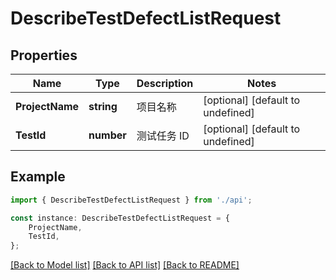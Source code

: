 # DescribeTestDefectListRequest


## Properties

Name | Type | Description | Notes
------------ | ------------- | ------------- | -------------
**ProjectName** | **string** | 项目名称 | [optional] [default to undefined]
**TestId** | **number** | 测试任务 ID | [optional] [default to undefined]

## Example

```typescript
import { DescribeTestDefectListRequest } from './api';

const instance: DescribeTestDefectListRequest = {
    ProjectName,
    TestId,
};
```

[[Back to Model list]](../README.md#documentation-for-models) [[Back to API list]](../README.md#documentation-for-api-endpoints) [[Back to README]](../README.md)
